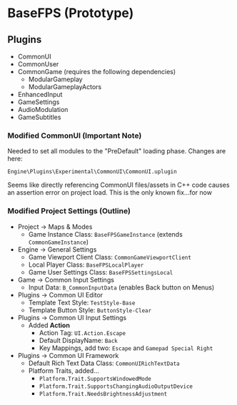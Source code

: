 # BaseFPS (Prototype)

## Plugins
- CommonUI
- CommonUser
- CommonGame (requires the following dependencies)
    - ModularGameplay
    - ModularGameplayActors
- EnhancedInput
- GameSettings
- AudioModulation
- GameSubtitles

### Modified CommonUI (Important Note)

Needed to set all modules to the "PreDefault" loading phase. Changes are here:
```
Engine\Plugins\Experimental\CommonUI\CommonUI.uplugin
```
Seems like directly referencing CommonUI files/assets in C++ code causes an assertion error on project load. This is the only known fix...for now


### Modified Project Settings (Outline)
- Project -> Maps & Modes
    - Game Instance Class: `BaseFPSGameInstance` (extends `CommonGameInstance`)
- Engine -> General Settings
    - Game Viewport Client Class: `CommonGameViewportClient`
    - Local Player Class: `BaseFPSLocalPlayer`
    - Game User Settings Class: `BaseFPSSettingsLocal`
- Game -> Common Input Settings
    - Input Data: `B_CommonInputData` (enables Back button on Menus)
- Plugins -> Common UI Editor
    - Template Text Style: `TestStyle-Base`
    - Template Button Style: `ButtonStyle-Clear`
- Plugins -> Common UI Input Settings
    - Added **Action**
        - Action Tag: `UI.Action.Escape`
        - Default DisplayName: `Back`
        - Key Mappings, add two: `Escape` and `Gamepad Special Right`
- Plugins -> Common UI Framework
    - Default Rich Text Data Class: `CommonUIRichTextData`
    - Platform Traits, added...
        - `Platform.Trait.SupportsWindowedMode`
        - `Platform.Trait.SupportsChangingAudioOutputDevice`
        - `Platform.Trait.NeedsBrightnessAdjustment`